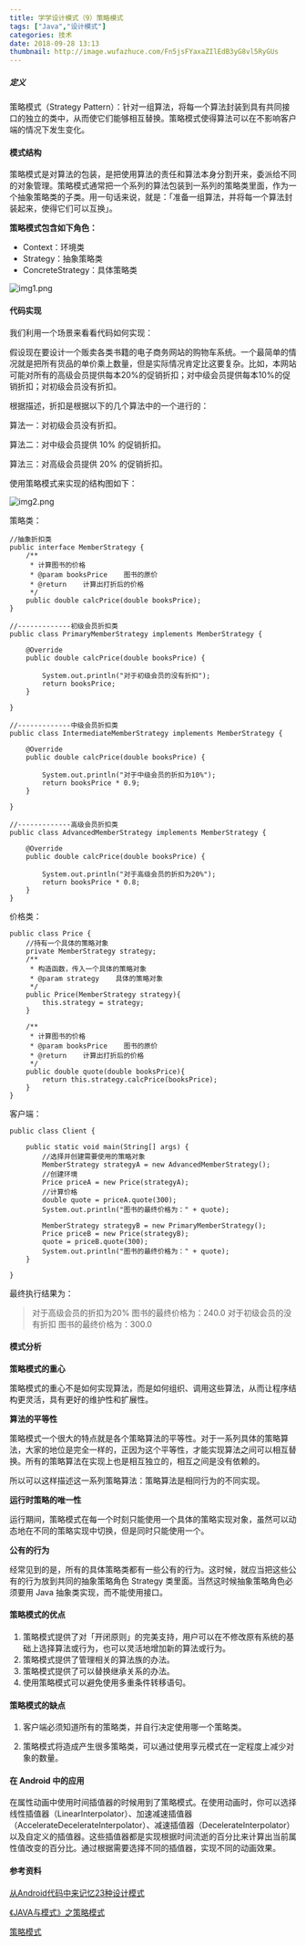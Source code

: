 ```yaml
---
title: 学学设计模式（9）策略模式
tags: ["Java","设计模式"]
categories: 技术
date: 2018-09-28 13:13
thumbnail: http://image.wufazhuce.com/Fn5jsFYaxaZIlEdB3yG8vl5RyGUs
---
```


##### 定义

策略模式（Strategy Pattern）：针对一组算法，将每一个算法封装到具有共同接口的独立的类中，从而使它们能够相互替换。策略模式使得算法可以在不影响客户端的情况下发生变化。

#### 模式结构

策略模式是对算法的包装，是把使用算法的责任和算法本身分割开来，委派给不同的对象管理。策略模式通常把一个系列的算法包装到一系列的策略类里面，作为一个抽象策略类的子类。用一句话来说，就是：「准备一组算法，并将每一个算法封装起来，使得它们可以互换」。

**策略模式包含如下角色：**

- Context：环境类
- Strategy：抽象策略类
- ConcreteStrategy：具体策略类

![img1.png](https://i.loli.net/2019/08/29/hnQeDz2WgAZ1Ums.jpg)

#### 代码实现

我们利用一个场景来看看代码如何实现：

假设现在要设计一个贩卖各类书籍的电子商务网站的购物车系统。一个最简单的情况就是把所有货品的单价乘上数量，但是实际情况肯定比这要复杂。比如，本网站可能对所有的高级会员提供每本20%的促销折扣；对中级会员提供每本10%的促销折扣；对初级会员没有折扣。

根据描述，折扣是根据以下的几个算法中的一个进行的：

算法一：对初级会员没有折扣。

算法二：对中级会员提供 10% 的促销折扣。

算法三：对高级会员提供 20% 的促销折扣。

使用策略模式来实现的结构图如下：

![img2.png](https://i.loli.net/2019/08/29/5lbou2GDAKdF7ZM.jpg)

策略类：

```
//抽象折扣类
public interface MemberStrategy {
    /**
     * 计算图书的价格
     * @param booksPrice    图书的原价
     * @return    计算出打折后的价格
     */
    public double calcPrice(double booksPrice);
}

//-------------初级会员折扣类
public class PrimaryMemberStrategy implements MemberStrategy {

    @Override
    public double calcPrice(double booksPrice) {
        
        System.out.println("对于初级会员的没有折扣");
        return booksPrice;
    }

}

//-------------中级会员折扣类
public class IntermediateMemberStrategy implements MemberStrategy {

    @Override
    public double calcPrice(double booksPrice) {

        System.out.println("对于中级会员的折扣为10%");
        return booksPrice * 0.9;
    }

}

//-------------高级会员折扣类
public class AdvancedMemberStrategy implements MemberStrategy {

    @Override
    public double calcPrice(double booksPrice) {
        
        System.out.println("对于高级会员的折扣为20%");
        return booksPrice * 0.8;
    }
}
```

价格类：

```
public class Price {
    //持有一个具体的策略对象
    private MemberStrategy strategy;
    /**
     * 构造函数，传入一个具体的策略对象
     * @param strategy    具体的策略对象
     */
    public Price(MemberStrategy strategy){
        this.strategy = strategy;
    }
    
    /**
     * 计算图书的价格
     * @param booksPrice    图书的原价
     * @return    计算出打折后的价格
     */
    public double quote(double booksPrice){
        return this.strategy.calcPrice(booksPrice);
    }
}
```

客户端：

```
public class Client {

    public static void main(String[] args) {
        //选择并创建需要使用的策略对象
        MemberStrategy strategyA = new AdvancedMemberStrategy();
        //创建环境
        Price priceA = new Price(strategyA);
        //计算价格
        double quote = priceA.quote(300);
        System.out.println("图书的最终价格为：" + quote);
        
        MemberStrategy strategyB = new PrimaryMemberStrategy();
        Price priceB = new Price(strategyB);
        quote = priceB.quote(300);
        System.out.println("图书的最终价格为：" + quote);
    }

}
```

最终执行结果为：

> 对于高级会员的折扣为20%
图书的最终价格为：240.0
对于初级会员的没有折扣
图书的最终价格为：300.0

#### 模式分析

**策略模式的重心**

策略模式的重心不是如何实现算法，而是如何组织、调用这些算法，从而让程序结构更灵活，具有更好的维护性和扩展性。

**算法的平等性**

策略模式一个很大的特点就是各个策略算法的平等性。对于一系列具体的策略算法，大家的地位是完全一样的，正因为这个平等性，才能实现算法之间可以相互替换。所有的策略算法在实现上也是相互独立的，相互之间是没有依赖的。

所以可以这样描述这一系列策略算法：策略算法是相同行为的不同实现。

**运行时策略的唯一性**

运行期间，策略模式在每一个时刻只能使用一个具体的策略实现对象，虽然可以动态地在不同的策略实现中切换，但是同时只能使用一个。

**公有的行为**

经常见到的是，所有的具体策略类都有一些公有的行为。这时候，就应当把这些公有的行为放到共同的抽象策略角色 Strategy 类里面。当然这时候抽象策略角色必须要用 Java 抽象类实现，而不能使用接口。

#### 策略模式的优点

1. 策略模式提供了对「开闭原则」的完美支持，用户可以在不修改原有系统的基础上选择算法或行为，也可以灵活地增加新的算法或行为。
2. 策略模式提供了管理相关的算法族的办法。
3. 策略模式提供了可以替换继承关系的办法。
4. 使用策略模式可以避免使用多重条件转移语句。

#### 策略模式的缺点

1. 客户端必须知道所有的策略类，并自行决定使用哪一个策略类。

2. 策略模式将造成产生很多策略类，可以通过使用享元模式在一定程度上减少对象的数量。

#### 在 Android 中的应用

在属性动画中使用时间插值器的时候用到了策略模式。在使用动画时，你可以选择线性插值器（LinearInterpolator）、加速减速插值器（AccelerateDecelerateInterpolator）、减速插值器（DecelerateInterpolator）以及自定义的插值器。这些插值器都是实现根据时间流逝的百分比来计算出当前属性值改变的百分比。通过根据需要选择不同的插值器，实现不同的动画效果。 

#### 参考资料

[从Android代码中来记忆23种设计模式](https://www.jianshu.com/p/1a9f571ad7c0)

[《JAVA与模式》之策略模式](https://www.cnblogs.com/java-my-life/archive/2012/05/10/2491891.html)

[策略模式](https://design-patterns.readthedocs.io/zh_CN/latest/behavioral_patterns/strategy.html)